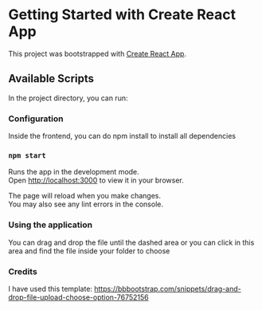 # Getting Started with Create React App

This project was bootstrapped with [Create React App](https://github.com/facebook/create-react-app).

## Available Scripts

In the project directory, you can run:

### Configuration

Inside the frontend, you can do npm install to install all dependencies

### `npm start`

Runs the app in the development mode.\
Open [http://localhost:3000](http://localhost:3000) to view it in your browser.

The page will reload when you make changes.\
You may also see any lint errors in the console.

### Using the application

You can drag and drop the file until the dashed area or you can click in this area and find the file inside your folder to choose

### Credits

I have used this template: https://bbbootstrap.com/snippets/drag-and-drop-file-upload-choose-option-76752156
